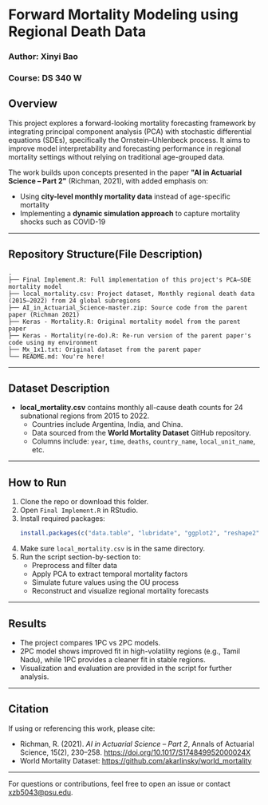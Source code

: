 # Forward Mortality Modeling using Regional Death Data  
### Author: Xinyi Bao  
### Course: DS 340 W

## Overview

This project explores a forward-looking mortality forecasting framework by integrating principal component analysis (PCA) with stochastic differential equations (SDEs), specifically the Ornstein–Uhlenbeck process. It aims to improve model interpretability and forecasting performance in regional mortality settings without relying on traditional age-grouped data.

The work builds upon concepts presented in the paper **"AI in Actuarial Science – Part 2"** (Richman, 2021), with added emphasis on:
- Using **city-level monthly mortality data** instead of age-specific mortality
- Implementing a **dynamic simulation approach** to capture mortality shocks such as COVID-19

---

## Repository Structure(File Description)
```
.
├── Final Implement.R: Full implementation of this project's PCA–SDE mortality model
├── local_mortality.csv: Project dataset, Monthly regional death data (2015–2022) from 24 global subregions
├── AI_in_Actuarial_Science-master.zip: Source code from the parent paper (Richman 2021)
├── Keras - Mortality.R: Original mortality model from the parent paper
├── Keras - Mortality(re-do).R: Re-run version of the parent paper's code using my environment
├── Mx_1x1.txt: Original dataset from the parent paper
└── README.md: You're here!
```

---

## Dataset Description

- **local_mortality.csv** contains monthly all-cause death counts for 24 subnational regions from 2015 to 2022.
  - Countries include Argentina, India, and China.
  - Data sourced from the **World Mortality Dataset** GitHub repository.
  - Columns include: `year`, `time`, `deaths`, `country_name`, `local_unit_name`, etc.

---

## How to Run

1. Clone the repo or download this folder.
2. Open `Final Implement.R` in RStudio.
3. Install required packages:
   ```r
   install.packages(c("data.table", "lubridate", "ggplot2", "reshape2", "dplyr"))
   ```
4. Make sure `local_mortality.csv` is in the same directory.
5. Run the script section-by-section to:
   - Preprocess and filter data
   - Apply PCA to extract temporal mortality factors
   - Simulate future values using the OU process
   - Reconstruct and visualize regional mortality forecasts

---

## Results

- The project compares 1PC vs 2PC models.
- 2PC model shows improved fit in high-volatility regions (e.g., Tamil Nadu), while 1PC provides a cleaner fit in stable regions.
- Visualization and evaluation are provided in the script for further analysis.

---

## Citation

If using or referencing this work, please cite:
- Richman, R. (2021). *AI in Actuarial Science – Part 2*, Annals of Actuarial Science, 15(2), 230–258. https://doi.org/10.1017/S174849952000024X
- World Mortality Dataset: https://github.com/akarlinsky/world_mortality

---

For questions or contributions, feel free to open an issue or contact xzb5043@psu.edu.

